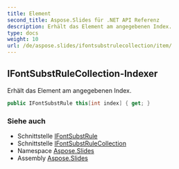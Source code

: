 ```yaml
---
title: Element
second_title: Aspose.Slides für .NET API Referenz
description: Erhält das Element am angegebenen Index.
type: docs
weight: 10
url: /de/aspose.slides/ifontsubstrulecollection/item/
---
```


## IFontSubstRuleCollection-Indexer

Erhält das Element am angegebenen Index.

```csharp
public IFontSubstRule this[int index] { get; }
```

### Siehe auch

* Schnittstelle [IFontSubstRule](../../ifontsubstrule)
* Schnittstelle [IFontSubstRuleCollection](../../ifontsubstrulecollection)
* Namespace [Aspose.Slides](../../ifontsubstrulecollection)
* Assembly [Aspose.Slides](../../../)

<!-- DO NOT EDIT: generiert von xmldocmd für Aspose.Slides.dll -->